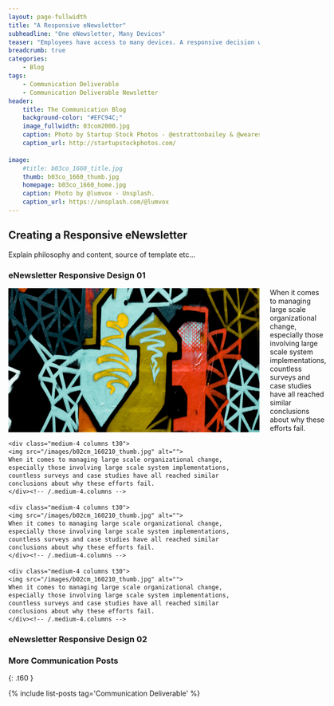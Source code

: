 ```yaml
---
layout: page-fullwidth
title: "A Responsive eNewsletter"
subheadline: "One eNewsletter, Many Devices"
teaser: "Employees have access to many devices. A responsive decision will allow them to view eNewsletter content however they choose."
breadcrumb: true
categories:
    - Blog
tags:
    - Communication Deliverable
    - Communication Deliverable Newsletter
header:
    title: The Communication Blog
    background-color: "#EFC94C;"
    image_fullwidth: 03com2000.jpg
    caption: Photo by Startup Stock Photos - @estrattonbailey & @wearesculpt.
    caption_url: http://startupstockphotos.com/

image:
    #title: b03co_1660_title.jpg
    thumb: b03co_1660_thumb.jpg
    homepage: b03co_1660_home.jpg
    caption: Photo by @lumvox - Unsplash.
    caption_url: https://unsplash.com/@lumvox
---
```

<!--more-->

## Creating a Responsive eNewsletter
Explain philosophy and content, source of template etc...


### eNewsletter Responsive Design 01
<div class="row">
    <div class="medium-8 columns t30">
      <img src="/images/b02cm_160210_home.jpg" alt="">
      When it comes to managing large scale organizational change, especially those involving large scale system implementations, countless surveys and case studies have all reached similar conclusions about why these efforts fail.
    </div><!-- /.medium-4.columns -->

    <div class="medium-4 columns t30">
    <img src="/images/b02cm_160210_thumb.jpg" alt="">
    When it comes to managing large scale organizational change, especially those involving large scale system implementations, countless surveys and case studies have all reached similar conclusions about why these efforts fail.
    </div><!-- /.medium-4.columns -->

    <div class="medium-4 columns t30">
    <img src="/images/b02cm_160210_thumb.jpg" alt="">
    When it comes to managing large scale organizational change, especially those involving large scale system implementations, countless surveys and case studies have all reached similar conclusions about why these efforts fail.
    </div><!-- /.medium-4.columns -->

    <div class="medium-4 columns t30">
    <img src="/images/b02cm_160210_thumb.jpg" alt="">
    When it comes to managing large scale organizational change, especially those involving large scale system implementations, countless surveys and case studies have all reached similar conclusions about why these efforts fail.
    </div><!-- /.medium-4.columns -->
</div><!-- /.row -->




### eNewsletter Responsive Design 02




### More Communication Posts
{: .t60 }

{% include list-posts tag='Communication Deliverable' %}
